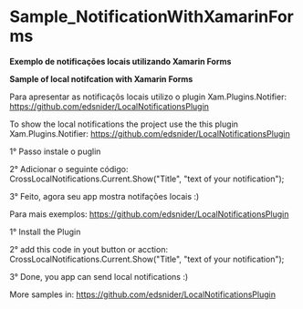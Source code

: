 # Sample_NotificationWithXamarinForms

**Exemplo de notificações locais utilizando Xamarin Forms**

**Sample of local notifcation with Xamarin Forms**



Para apresentar as notificaçõs locais utilizo o plugin Xam.Plugins.Notifier: https://github.com/edsnider/LocalNotificationsPlugin



To show the local notifications the project use the this plugin Xam.Plugins.Notifier: https://github.com/edsnider/LocalNotificationsPlugin



1° Passo instale o puglin

2° Adicionar o seguinte código: CrossLocalNotifications.Current.Show("Title", "text of your notification");

3° Feito, agora seu app mostra notifações locais :)


Para mais exemplos: https://github.com/edsnider/LocalNotificationsPlugin




1° Install the Plugin

2° add this code in yout button or acction: CrossLocalNotifications.Current.Show("Title", "text of your notification");

3° Done, you app can send local notifications :)


More samples in: https://github.com/edsnider/LocalNotificationsPlugin
